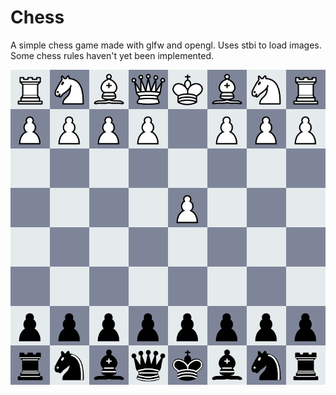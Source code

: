 # Chess

A simple chess game made with glfw and opengl. Uses stbi to load images. Some chess rules haven't yet been implemented.

![Chess](screenshots/chess.png)
